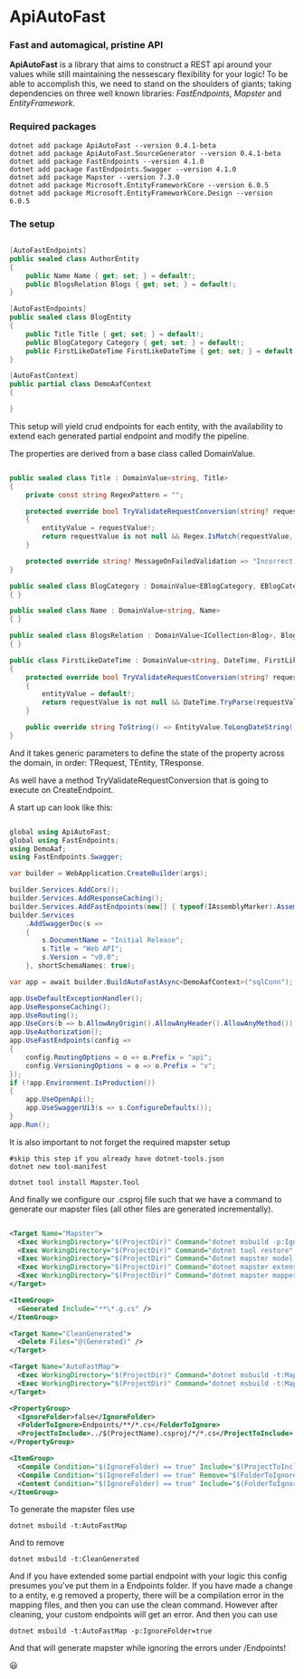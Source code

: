 # ApiAutoFast
### Fast and automagical, pristine API

**ApiAutoFast** is a library that aims to construct a REST api around your values while still maintaining the nessescary flexibility for your logic!
To be able to accomplish this, we need to stand on the shoulders of giants; taking dependencies on three well known libraries:
*FastEndpoints*, *Mapster* and *EntityFramework*.

### Required packages

```console
dotnet add package ApiAutoFast --version 0.4.1-beta
dotnet add package ApiAutoFast.SourceGenerator --version 0.4.1-beta
dotnet add package FastEndpoints --version 4.1.0
dotnet add package FastEndpoints.Swagger --version 4.1.0
dotnet add package Mapster --version 7.3.0
dotnet add package Microsoft.EntityFrameworkCore --version 6.0.5
dotnet add package Microsoft.EntityFrameworkCore.Design --version 6.0.5
```

### The setup

```C#

[AutoFastEndpoints]
public sealed class AuthorEntity
{
    public Name Name { get; set; } = default!;
    public BlogsRelation Blogs { get; set; } = default!;
}

[AutoFastEndpoints]
public sealed class BlogEntity
{
    public Title Title { get; set; } = default!;
    public BlogCategory Category { get; set; } = default!;
    public FirstLikeDateTime FirstLikeDateTime { get; set; } = default!;
}

[AutoFastContext]
public partial class DemoAafContext
{

}

```

This setup will yield crud endpoints for each entity, with the availability to extend each generated partial endpoint and modify the pipeline.

The properties are derived from a base class called DomainValue.

```C#

public sealed class Title : DomainValue<string, Title>
{
    private const string RegexPattern = "";

    protected override bool TryValidateRequestConversion(string? requestValue, out string entityValue)
    {
        entityValue = requestValue!;
        return requestValue is not null && Regex.IsMatch(requestValue, RegexPattern);
    }

    protected override string? MessageOnFailedValidation => "Incorrect format on Title.";
}

public sealed class BlogCategory : DomainValue<EBlogCategory, EBlogCategory, string, BlogCategory>
{ }

public sealed class Name : DomainValue<string, Name>
{ }

public sealed class BlogsRelation : DomainValue<ICollection<Blog>, BlogsRelation>
{ }

public class FirstLikeDateTime : DomainValue<string, DateTime, FirstLikeDateTime>
{
    protected override bool TryValidateRequestConversion(string? requestValue, out DateTime entityValue)
    {
        entityValue = default!;
        return requestValue is not null && DateTime.TryParse(requestValue, out entityValue);
    }

    public override string ToString() => EntityValue.ToLongDateString();
}

```

And it takes generic parameters to define the state of the property across the domain, in order: TRequest, TEntity, TResponse.

As well have a method TryValidateRequestConversion that is going to execute on CreateEndpoint.

A start up can look like this:

```C#

global using ApiAutoFast;
global using FastEndpoints;
using DemoAaf;
using FastEndpoints.Swagger;

var builder = WebApplication.CreateBuilder(args);

builder.Services.AddCors();
builder.Services.AddResponseCaching();
builder.Services.AddFastEndpoints(new[] { typeof(IAssemblyMarker).Assembly });
builder.Services
    .AddSwaggerDoc(s =>
    {
        s.DocumentName = "Initial Release";
        s.Title = "Web API";
        s.Version = "v0.0";
    }, shortSchemaNames: true);

var app = await builder.BuildAutoFastAsync<DemoAafContext>("sqlConn");

app.UseDefaultExceptionHandler();
app.UseResponseCaching();
app.UseRouting();
app.UseCors(b => b.AllowAnyOrigin().AllowAnyHeader().AllowAnyMethod());
app.UseAuthorization();
app.UseFastEndpoints(config =>
{
    config.RoutingOptions = o => o.Prefix = "api";
    config.VersioningOptions = o => o.Prefix = "v";
});
if (!app.Environment.IsProduction())
{
    app.UseOpenApi();
    app.UseSwaggerUi3(s => s.ConfigureDefaults());
}
app.Run();

```

It is also important to not forget the required mapster setup

```console
#skip this step if you already have dotnet-tools.json
dotnet new tool-manifest 

dotnet tool install Mapster.Tool
```

And finally we configure our .csproj file such that we have a command to generate our mapster files (all other files are generated incrementally).

```xml

<Target Name="Mapster">
  <Exec WorkingDirectory="$(ProjectDir)" Command="dotnet msbuild -p:IgnoreFolder=$(IgnoreFolder)" />
  <Exec WorkingDirectory="$(ProjectDir)" Command="dotnet tool restore" />
  <Exec WorkingDirectory="$(ProjectDir)" Command="dotnet mapster model -a &quot;$(TargetDir)$(ProjectName).dll&quot;" />
  <Exec WorkingDirectory="$(ProjectDir)" Command="dotnet mapster extension -a &quot;$(TargetDir)$(ProjectName).dll&quot;" />
  <Exec WorkingDirectory="$(ProjectDir)" Command="dotnet mapster mapper -a &quot;$(TargetDir)$(ProjectName).dll&quot;" />
</Target>

<ItemGroup>
  <Generated Include="**\*.g.cs" />
</ItemGroup>

<Target Name="CleanGenerated">
  <Delete Files="@(Generated)" />
</Target>

<Target Name="AutoFastMap">
  <Exec WorkingDirectory="$(ProjectDir)" Command="dotnet msbuild -t:Mapster -p:IgnoreFolder=$(IgnoreFolder)" />
  <Exec WorkingDirectory="$(ProjectDir)" Command="dotnet msbuild -t:Mapster -p:IgnoreFolder=$(IgnoreFolder)" />
</Target>

<PropertyGroup>
  <IgnoreFolder>false</IgnoreFolder>
  <FolderToIgnore>Endpoints/**/*.cs</FolderToIgnore>
  <ProjectToInclude>../$(ProjectName).csproj/*/*.cs</ProjectToInclude>
</PropertyGroup>

<ItemGroup>
  <Compile Condition="$(IgnoreFolder) == true" Include="$(ProjectToInclude)"/>
  <Compile Condition="$(IgnoreFolder) == true" Remove="$(FolderToIgnore)" />
  <Content Condition="$(IgnoreFolder) == true" Include="$(FolderToIgnore)" />
</ItemGroup>

```

To generate the mapster files use
```console
dotnet msbuild -t:AutoFastMap
```
And to remove
```console
dotnet msbuild -t:CleanGenerated
```
And if you have extended some partial endpoint with your logic this config presumes you've put them in a Endpoints folder.
If you have made a change to a entity, e.g removed a property, there will be a compilation error in the mapping files, and then you can use the clean command.
However after cleaning, your custom endpoints will get an error. And then you can use
```console
dotnet msbuild -t:AutoFastMap -p:IgnoreFolder=true
```
And that will generate mapster while ignoring the errors under /Endpoints!


😃
